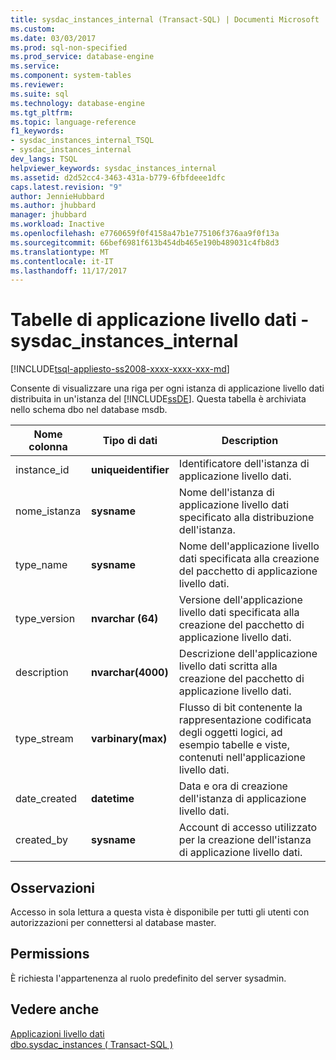 ```yaml
---
title: sysdac_instances_internal (Transact-SQL) | Documenti Microsoft
ms.custom: 
ms.date: 03/03/2017
ms.prod: sql-non-specified
ms.prod_service: database-engine
ms.service: 
ms.component: system-tables
ms.reviewer: 
ms.suite: sql
ms.technology: database-engine
ms.tgt_pltfrm: 
ms.topic: language-reference
f1_keywords:
- sysdac_instances_internal_TSQL
- sysdac_instances_internal
dev_langs: TSQL
helpviewer_keywords: sysdac_instances_internal
ms.assetid: d2d52cc4-3463-431a-b779-6fbfdeee1dfc
caps.latest.revision: "9"
author: JennieHubbard
ms.author: jhubbard
manager: jhubbard
ms.workload: Inactive
ms.openlocfilehash: e7760659f0f4158a47b1e775106f376aa9f0f13a
ms.sourcegitcommit: 66bef6981f613b454db465e190b489031c4fb8d3
ms.translationtype: MT
ms.contentlocale: it-IT
ms.lasthandoff: 11/17/2017
---
```

# <a name="data-tier-application-tables---sysdacinstancesinternal"></a>Tabelle di applicazione livello dati - sysdac_instances_internal
[!INCLUDE[tsql-appliesto-ss2008-xxxx-xxxx-xxx-md](../../includes/tsql-appliesto-ss2008-xxxx-xxxx-xxx-md.md)]

  Consente di visualizzare una riga per ogni istanza di applicazione livello dati distribuita in un'istanza del [!INCLUDE[ssDE](../../includes/ssde-md.md)]. Questa tabella è archiviata nello schema dbo nel database msdb.  
  
|Nome colonna|Tipo di dati|Description|  
|-----------------|---------------|-----------------|  
|instance_id|**uniqueidentifier**|Identificatore dell'istanza di applicazione livello dati.|  
|nome_istanza|**sysname**|Nome dell'istanza di applicazione livello dati specificato alla distribuzione dell'istanza.|  
|type_name|**sysname**|Nome dell'applicazione livello dati specificata alla creazione del pacchetto di applicazione livello dati.|  
|type_version|**nvarchar (64)**|Versione dell'applicazione livello dati specificata alla creazione del pacchetto di applicazione livello dati.|  
|description|**nvarchar(4000)**|Descrizione dell'applicazione livello dati scritta alla creazione del pacchetto di applicazione livello dati.|  
|type_stream|**varbinary(max)**|Flusso di bit contenente la rappresentazione codificata degli oggetti logici, ad esempio tabelle e viste, contenuti nell'applicazione livello dati.|  
|date_created|**datetime**|Data e ora di creazione dell'istanza di applicazione livello dati.|  
|created_by|**sysname**|Account di accesso utilizzato per la creazione dell'istanza di applicazione livello dati.|  
  
## <a name="remarks"></a>Osservazioni  
 Accesso in sola lettura a questa vista è disponibile per tutti gli utenti con autorizzazioni per connettersi al database master.  
  
## <a name="permissions"></a>Permissions  
 È richiesta l'appartenenza al ruolo predefinito del server sysadmin.  
  
## <a name="see-also"></a>Vedere anche  
 [Applicazioni livello dati](../../relational-databases/data-tier-applications/data-tier-applications.md)   
 [dbo.sysdac_instances &#40; Transact-SQL &#41;](../../relational-databases/system-catalog-views/data-tier-application-views-dbo-sysdac-instances.md)  
  
  
